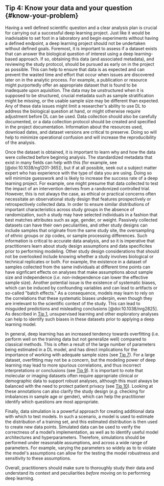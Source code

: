## Tip 4: Know your data and your question {#know-your-problem}

Having a well defined scientific question and a clear analysis plan is crucial for carrying out a successful deep learning project.
Just like it would be inadvisable to set foot in a laboratory and begin experiments without having a defined endpoint, a deep learning project should not be undertaken without defined goals.
Foremost, it is important to assess if a dataset exists that can answer the biological question of interest using a deep learning-based approach.
If so, obtaining this data (and associated metadata), and reviewing the study protocol, should be pursued as early on in the project as possible.
This can help to ensure that data is as expected and can prevent the wasted time and effort that occur when issues are discovered later on in the analytic process.
For example, a publication or resource might purportedly offer an appropriate dataset that is found to be inadequate upon aquisition.
The data may be unstructured when it is supposed to be structured, crucial metadata such as sample stratification might be missing, or the usable sample size may be different than expected.
Any of these data issues might limit a researcher's ability to use DL to address the biological question at hand, or might otherwise require adjustment before DL can be used.
Data collection should also be carefully documented, or a data collection protocol should be created and specified in the project documentation.
Information about the resources used, download dates, and dataset versions are critical to preserve.
Doing so will help to minimize operational confusion and will increase the reproducibility of the analysis.

Once the dataset is obtained, it is important to learn why and how the data were collected before beginnig analysis.
The standardized metadata that exist in many fields can help with this (for example, see [@doi:10.1038/ng1201-365]), but if at all possible, seek out a subject matter expert who has experience with the type of data you are using.
Doing so will minimize guesswork and is likely to increase the success rate of a deep learning project.
For example, one might presume that data collected to test the impact of an intervention derives from a randomized controlled trial.
However, this is not always the case, as ethical or practical concerns often necessitate an observational study design that features prospectively or retrospectively collected data.
In order to ensure similar distributions of important characteristics across study groups in the absence of randomization, such a study may have selected individuals in a fashion that best matches attributes such as age, gender, or weight.
Passively collected datasets can have their own peculiarities, and other study designs can include samples that originate from the same study site, the oversampling of ethnic groups or zip codes, or sample processing differences.
Such information is critical to accurate data analysis, and so it is imperative that practitioners learn about study design assumptions and data specificites prior to performing modeling.
Other study design considerations that should not be overlooked include knowing whether a study involves biological or technical replicates or both.
For example, the existence in a dataset of samples collected from the same individuals at different time points can have signficant effects on analyses that make assumptions about sample size and independence (_i.e._ non-independence can lower the effective sample size).
Another potential issue is the existence of systematic biases, which can be induced by confounding variables and can lead to artifacts or so-called "batch effects."
As a consequence, models may learn to rely on the correlations that these systematic biases underpin, even though they are irrelevant to the scientific context of the study.
This can lead to misguided predictions and misleading conclusions [@doi:10.1038/nrg2825].
As described in [Tip 1](#concepts), unsupervised learning and other exploratory analyses can help to identify such biases in these datasets prior to applying a deep learning model.

In general, deep learning has an increased tendency towards overfitting (i.e. perform well on the training data but not generalize well) compared to classical methods.
This is often a result of the large number of parameters being estimated in a DL model, and has direct implications for the importance of working with adequate sample sizes (see [Tip 7](#overfitting)).
For a large dataset, overfitting may not be a concern, but the modeling power of deep learning may lead to more spurious correlations, and thus incorrect interpretations or conclusions (see [Tip 9](#interpretation)).
It is important to note that molecular or imaging datasets often require appropriate clinical or demographic data to support robust analyses, although this must always be balanced with the need to protect patient privacy (see [Tip 10](#privacy)).
Looking at these annotations can also clarify the study design (_e.g._ checking for imbalances in sample age or gender), which can help the practitioner identify which questions are most appropriate.

Finally, data simulation is a powerful approach for creating additional data with which to test models.
In such a scenario, a model is used to estimate the distribution of a training set, and this estimated distribution is then used to create new data points.
Simulated data can be used to verify the correctness of a model’s implementation, as well as to identify useful model architectures and hyperparameters.
Therefore, simulations should be performed under reasonable assumptions, and across a wide range of parameters.
For example, varying the parameters so widely as to to violate the model's assumptions can allow for the testing the model robustness and sensitivity to these assumptions.

Overall, practitioners should make sure to thoroughly study their data and understand its context and peculiarities _before_ moving on to performing deep learning.
